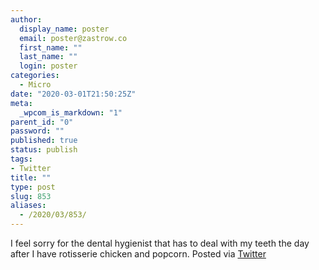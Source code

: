 ```yaml
---
author:
  display_name: poster
  email: poster@zastrow.co
  first_name: ""
  last_name: ""
  login: poster
categories:
  - Micro
date: "2020-03-01T21:50:25Z"
meta:
  _wpcom_is_markdown: "1"
parent_id: "0"
password: ""
published: true
status: publish
tags:
- Twitter
title: ""
type: post
slug: 853
aliases:
  - /2020/03/853/
---
```

<p>I feel sorry for the dental hygienist that has to deal with my teeth the day after I have rotisserie chicken and popcorn. Posted via <a href="http://twitter.com/zastrow/status/1234295146998640640">Twitter</a></p>
